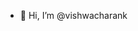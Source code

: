 - 👋 Hi, I’m @vishwacharank


<!---
vishwacharank/vishwacharank is a ✨ special ✨ repository because its `README.md` (this file) appears on your GitHub profile.
You can click the Preview link to take a look at your changes.
--->
